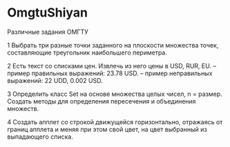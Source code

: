 # OmgtuShiyan
Различные задания ОМГТУ

1 Выбрать три разные точки заданного на плоскости множества точек, составляющие треугольник наибольшего периметра.


2 Есть текст со списками цен. Извлечь из него цены в USD, RUR, EU. 
– пример правильных выражений: 23.78 USD. 
– пример неправильных выражений: 22 UDD, 0.002 USD.


3 Определить класс Set на основе множества целых чисел, n = размер. Создать методы для определения пересечения и	объединения множеств.


4 Cоздать апплет со строкой движущейся горизонтально, отражаясь от границ апплета и меняя при этом свой цвет, на цвет выбранный из выпадающего списка.
